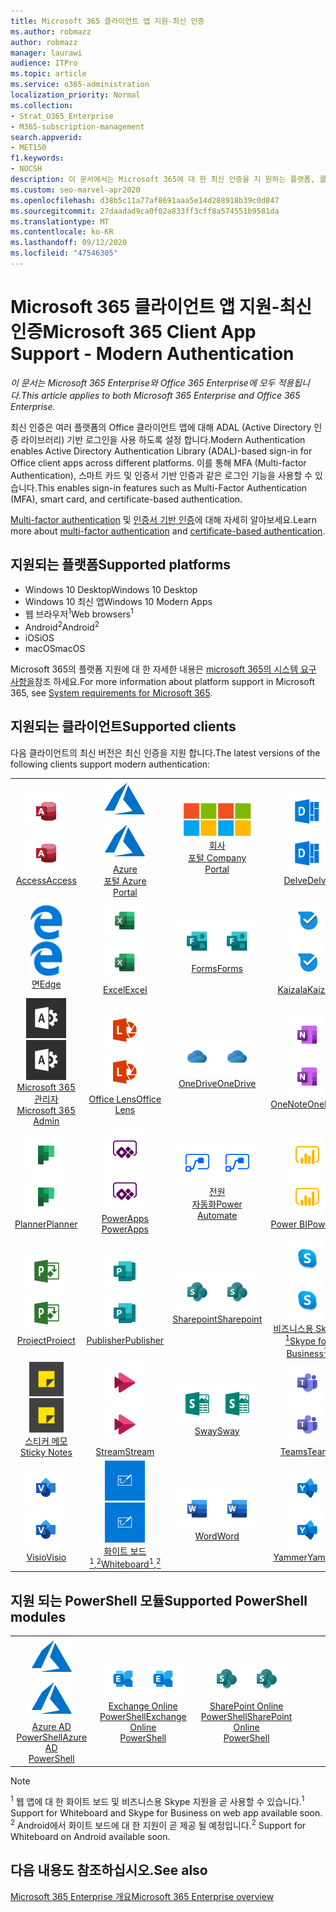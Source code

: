 ```yaml
---
title: Microsoft 365 클라이언트 앱 지원-최신 인증
ms.author: robmazz
author: robmazz
manager: laurawi
audience: ITPro
ms.topic: article
ms.service: o365-administration
localization_priority: Normal
ms.collection:
- Strat_O365_Enterprise
- M365-subscription-management
search.appverid:
- MET150
f1.keywords:
- NOCSH
description: 이 문서에서는 Microsoft 365에 대 한 최신 인증을 지 원하는 플랫폼, 클라이언트 및 Powershell 모듈에 대해 설명 합니다.
ms.custom: seo-marvel-apr2020
ms.openlocfilehash: d38b5c11a77af8691aaa5e14d288918b39c0d847
ms.sourcegitcommit: 27daadad9ca0f02a833ff3cff8a574551b9581da
ms.translationtype: MT
ms.contentlocale: ko-KR
ms.lasthandoff: 09/12/2020
ms.locfileid: "47546305"
---
```

# <a name="microsoft-365-client-app-support---modern-authentication"></a><span data-ttu-id="0d7f6-103">Microsoft 365 클라이언트 앱 지원-최신 인증</span><span class="sxs-lookup"><span data-stu-id="0d7f6-103">Microsoft 365 Client App Support - Modern Authentication</span></span>

<span data-ttu-id="0d7f6-104">*이 문서는 Microsoft 365 Enterprise와 Office 365 Enterprise에 모두 적용됩니다.*</span><span class="sxs-lookup"><span data-stu-id="0d7f6-104">*This article applies to both Microsoft 365 Enterprise and Office 365 Enterprise.*</span></span>

<span data-ttu-id="0d7f6-105">최신 인증은 여러 플랫폼의 Office 클라이언트 앱에 대해 ADAL (Active Directory 인증 라이브러리) 기반 로그인을 사용 하도록 설정 합니다.</span><span class="sxs-lookup"><span data-stu-id="0d7f6-105">Modern Authentication enables Active Directory Authentication Library (ADAL)-based sign-in for Office client apps across different platforms.</span></span> <span data-ttu-id="0d7f6-106">이를 통해 MFA (Multi-factor Authentication), 스마트 카드 및 인증서 기반 인증과 같은 로그인 기능을 사용할 수 있습니다.</span><span class="sxs-lookup"><span data-stu-id="0d7f6-106">This enables sign-in features such as Multi-Factor Authentication (MFA), smart card, and certificate-based authentication.</span></span>

<span data-ttu-id="0d7f6-107">[Multi-factor authentication](https://docs.microsoft.com/azure/active-directory/authentication/multi-factor-authentication) 및 [인증서 기반 인증](https://docs.microsoft.com/azure/active-directory/active-directory-certificate-based-authentication-get-started)에 대해 자세히 알아보세요.</span><span class="sxs-lookup"><span data-stu-id="0d7f6-107">Learn more about [multi-factor authentication](https://docs.microsoft.com/azure/active-directory/authentication/multi-factor-authentication) and [certificate-based authentication](https://docs.microsoft.com/azure/active-directory/active-directory-certificate-based-authentication-get-started).</span></span>

## <a name="supported-platforms"></a><span data-ttu-id="0d7f6-108">지원되는 플랫폼</span><span class="sxs-lookup"><span data-stu-id="0d7f6-108">Supported platforms</span></span>

 - <span data-ttu-id="0d7f6-109">Windows 10 Desktop</span><span class="sxs-lookup"><span data-stu-id="0d7f6-109">Windows 10 Desktop</span></span>
 - <span data-ttu-id="0d7f6-110">Windows 10 최신 앱</span><span class="sxs-lookup"><span data-stu-id="0d7f6-110">Windows 10 Modern Apps</span></span>
 - <span data-ttu-id="0d7f6-111">웹 브라우저<sup>1</sup></span><span class="sxs-lookup"><span data-stu-id="0d7f6-111">Web browsers<sup>1</sup></span></span>
 - <span data-ttu-id="0d7f6-112">Android<sup>2</sup></span><span class="sxs-lookup"><span data-stu-id="0d7f6-112">Android<sup>2</sup></span></span>
 - <span data-ttu-id="0d7f6-113">iOS</span><span class="sxs-lookup"><span data-stu-id="0d7f6-113">iOS</span></span>
 - <span data-ttu-id="0d7f6-114">macOS</span><span class="sxs-lookup"><span data-stu-id="0d7f6-114">macOS</span></span>

<span data-ttu-id="0d7f6-115">Microsoft 365의 플랫폼 지원에 대 한 자세한 내용은 [microsoft 365의 시스템 요구 사항을](https://products.office.com/office-system-requirements)참조 하세요.</span><span class="sxs-lookup"><span data-stu-id="0d7f6-115">For more information about platform support in Microsoft 365, see [System requirements for Microsoft 365](https://products.office.com/office-system-requirements).</span></span>

## <a name="supported-clients"></a><span data-ttu-id="0d7f6-116">지원되는 클라이언트</span><span class="sxs-lookup"><span data-stu-id="0d7f6-116">Supported clients</span></span>

<span data-ttu-id="0d7f6-117">다음 클라이언트의 최신 버전은 최신 인증을 지원 합니다.</span><span class="sxs-lookup"><span data-stu-id="0d7f6-117">The latest versions of the following clients support modern authentication:</span></span>

| | | | | | |
|:---:|:---:|:---:|:---:|:---:|:---:|
| <span data-ttu-id="0d7f6-118">![Access 아이콘](../media/o365-access-64x64.png)</span><span class="sxs-lookup"><span data-stu-id="0d7f6-118">![Access icon](../media/o365-access-64x64.png)</span></span> <br> [<span data-ttu-id="0d7f6-119">Access</span><span class="sxs-lookup"><span data-stu-id="0d7f6-119">Access</span></span>](https://products.office.com/access) | <span data-ttu-id="0d7f6-120">![Azure 아이콘](../media/o365-azure-64x64.png)</span><span class="sxs-lookup"><span data-stu-id="0d7f6-120">![Azure icon](../media/o365-azure-64x64.png)</span></span> <br> [<span data-ttu-id="0d7f6-121">Azure <br> 포털 </span><span class="sxs-lookup"><span data-stu-id="0d7f6-121">Azure <br> Portal </span></span>](https://azure.microsoft.com/features/azure-portal/) | <span data-ttu-id="0d7f6-122">![회사 포털 아이콘](../media/o365-microsoft-64x64.png)</span><span class="sxs-lookup"><span data-stu-id="0d7f6-122">![Company portal icon](../media/o365-microsoft-64x64.png)</span></span> <br> [<span data-ttu-id="0d7f6-123">회사 <br> 포털 </span><span class="sxs-lookup"><span data-stu-id="0d7f6-123">Company <br> Portal </span></span>](https://docs.microsoft.com/intune-user-help/sign-in-to-the-company-portal) | <span data-ttu-id="0d7f6-124">![Delve 아이콘](../media/o365-delve-64x64.png)</span><span class="sxs-lookup"><span data-stu-id="0d7f6-124">![Delve icon](../media/o365-delve-64x64.png)</span></span> <br> [<span data-ttu-id="0d7f6-125">Delve</span><span class="sxs-lookup"><span data-stu-id="0d7f6-125">Delve</span></span>](https://products.office.com/business/intelligent-search) | <span data-ttu-id="0d7f6-126">![Dynamics 365 아이콘](../media/o365-dynamics365-64x64.png)</span><span class="sxs-lookup"><span data-stu-id="0d7f6-126">![Dynamics 365 icon](../media/o365-dynamics365-64x64.png)</span></span> <br> [<span data-ttu-id="0d7f6-127">Dynamics 365</span><span class="sxs-lookup"><span data-stu-id="0d7f6-127">Dynamics 365</span></span>](https://dynamics.microsoft.com) 
| <span data-ttu-id="0d7f6-128">![에 지 아이콘](../media/o365-edge-64x64.png)</span><span class="sxs-lookup"><span data-stu-id="0d7f6-128">![Edge icon](../media/o365-edge-64x64.png)</span></span> <br> [<span data-ttu-id="0d7f6-129">면</span><span class="sxs-lookup"><span data-stu-id="0d7f6-129">Edge</span></span>](https://www.microsoft.com/windows/microsoft-edge) | <span data-ttu-id="0d7f6-130">![Excel 아이콘](../media/o365-excel-64x64.png)</span><span class="sxs-lookup"><span data-stu-id="0d7f6-130">![Excel icon](../media/o365-excel-64x64.png)</span></span> <br> [<span data-ttu-id="0d7f6-131">Excel</span><span class="sxs-lookup"><span data-stu-id="0d7f6-131">Excel</span></span>](https://products.office.com/excel) | <span data-ttu-id="0d7f6-132">![Forms 아이콘](../media/o365-forms-64x64.png)</span><span class="sxs-lookup"><span data-stu-id="0d7f6-132">![Forms icon](../media/o365-forms-64x64.png)</span></span> <br> [<span data-ttu-id="0d7f6-133">Forms​​</span><span class="sxs-lookup"><span data-stu-id="0d7f6-133">Forms</span></span>](https://flow.microsoft.com/connectors/shared_microsoftforms/microsoft-forms/) | <span data-ttu-id="0d7f6-134">![Kaizala 아이콘](../media/o365-kaizala-64x64.png)</span><span class="sxs-lookup"><span data-stu-id="0d7f6-134">![Kaizala icon](../media/o365-kaizala-64x64.png)</span></span> <br> [<span data-ttu-id="0d7f6-135">Kaizala</span><span class="sxs-lookup"><span data-stu-id="0d7f6-135">Kaizala</span></span>](https://products.office.com/en/business/microsoft-kaizala) | <span data-ttu-id="0d7f6-136">![Office.com 아이콘](../media/o365-office-64x64.png)</span><span class="sxs-lookup"><span data-stu-id="0d7f6-136">![Office.com icon](../media/o365-office-64x64.png)</span></span> <br> [<span data-ttu-id="0d7f6-137">Office.com</span><span class="sxs-lookup"><span data-stu-id="0d7f6-137">Office.com</span></span>](https://www.office.com/) 
| <span data-ttu-id="0d7f6-138">![Office 365 관리 아이콘](../media/o365-o365admin-64x64.png)</span><span class="sxs-lookup"><span data-stu-id="0d7f6-138">![Office 365 Admin icon](../media/o365-o365admin-64x64.png)</span></span> <br> [<span data-ttu-id="0d7f6-139">Microsoft 365 <br> 관리자</span><span class="sxs-lookup"><span data-stu-id="0d7f6-139">Microsoft 365 <br> Admin</span></span>](https://products.office.com/business/manage-office-365-admin-app) | <span data-ttu-id="0d7f6-140">![렌즈 아이콘](../media/o365-lens-64x64.png)</span><span class="sxs-lookup"><span data-stu-id="0d7f6-140">![Lens icon](../media/o365-lens-64x64.png)</span></span> <br> [<span data-ttu-id="0d7f6-141">Office Lens</span><span class="sxs-lookup"><span data-stu-id="0d7f6-141">Office Lens</span></span>](https://www.microsoft.com/p/office-lens/9wzdncrfj3t8?activetab=pivot%3Aoverviewtab) | <span data-ttu-id="0d7f6-142">![비즈니스용 OneDrive 아이콘](../media/o365-OneDrive-64x64.png)</span><span class="sxs-lookup"><span data-stu-id="0d7f6-142">![OneDrive for Business icon](../media/o365-OneDrive-64x64.png)</span></span> <br> [<span data-ttu-id="0d7f6-143">OneDrive</span><span class="sxs-lookup"><span data-stu-id="0d7f6-143">OneDrive</span></span>](https://products.office.com/onedrive-for-business/online-cloud-storage) |  <span data-ttu-id="0d7f6-144">![OneNote 아이콘](../media/o365-OneNote-64x64.png)</span><span class="sxs-lookup"><span data-stu-id="0d7f6-144">![OneNote icon](../media/o365-OneNote-64x64.png)</span></span> <br> [<span data-ttu-id="0d7f6-145">OneNote</span><span class="sxs-lookup"><span data-stu-id="0d7f6-145">OneNote</span></span>](https://products.office.com/onenote) | <span data-ttu-id="0d7f6-146">![Outlook 아이콘](../media/o365-outlook-64x64.png)</span><span class="sxs-lookup"><span data-stu-id="0d7f6-146">![Outlook icon](../media/o365-outlook-64x64.png)</span></span> <br> [<span data-ttu-id="0d7f6-147">Outlook</span><span class="sxs-lookup"><span data-stu-id="0d7f6-147">Outlook</span></span>](https://products.office.com/outlook) 
| <span data-ttu-id="0d7f6-148">![Planner 아이콘](../media/o365-planner-64x64.png)</span><span class="sxs-lookup"><span data-stu-id="0d7f6-148">![Planner icon](../media/o365-planner-64x64.png)</span></span> <br> [<span data-ttu-id="0d7f6-149">Planner</span><span class="sxs-lookup"><span data-stu-id="0d7f6-149">Planner</span></span>](https://products.office.com/business/task-management-software) | <span data-ttu-id="0d7f6-150">![PowerApps 아이콘](../media/o365-powerapps-64x64.png)</span><span class="sxs-lookup"><span data-stu-id="0d7f6-150">![PowerApps icon](../media/o365-powerapps-64x64.png)</span></span> <br> [<span data-ttu-id="0d7f6-151">PowerApps </span><span class="sxs-lookup"><span data-stu-id="0d7f6-151">PowerApps </span></span>](https://powerapps.microsoft.com) | <span data-ttu-id="0d7f6-152">![전원 자동화 아이콘](../media/o365-flow-64x64.png)</span><span class="sxs-lookup"><span data-stu-id="0d7f6-152">![Power Automate icon](../media/o365-flow-64x64.png)</span></span> <br> [<span data-ttu-id="0d7f6-153">전원 <br> 자동화</span><span class="sxs-lookup"><span data-stu-id="0d7f6-153">Power <br> Automate</span></span>](https://flow.microsoft.com) | <span data-ttu-id="0d7f6-154">![PowerBI 아이콘](../media/o365-powerbi-64x64.png)</span><span class="sxs-lookup"><span data-stu-id="0d7f6-154">![PowerBI icon](../media/o365-powerbi-64x64.png)</span></span> <br> [<span data-ttu-id="0d7f6-155">Power BI</span><span class="sxs-lookup"><span data-stu-id="0d7f6-155">Power BI</span></span>](https://powerbi.microsoft.com)| <span data-ttu-id="0d7f6-156">![PowerPoint 아이콘](../media/o365-powerpoint-64x64.png)</span><span class="sxs-lookup"><span data-stu-id="0d7f6-156">![PowerPoint icon](../media/o365-powerpoint-64x64.png)</span></span> <br> [<span data-ttu-id="0d7f6-157">PowerPoint</span><span class="sxs-lookup"><span data-stu-id="0d7f6-157">PowerPoint</span></span>](https://products.office.com/powerpoint) 
| <span data-ttu-id="0d7f6-158">![Project 아이콘](../media/o365-project-64x64.png)</span><span class="sxs-lookup"><span data-stu-id="0d7f6-158">![Project icon](../media/o365-project-64x64.png)</span></span> <br> [<span data-ttu-id="0d7f6-159">Project</span><span class="sxs-lookup"><span data-stu-id="0d7f6-159">Project</span></span>](https://products.office.com/project) | <span data-ttu-id="0d7f6-160">![Publisher 아이콘](../media/o365-publisher-64x64.png)</span><span class="sxs-lookup"><span data-stu-id="0d7f6-160">![Publisher icon](../media/o365-publisher-64x64.png)</span></span> <br> [<span data-ttu-id="0d7f6-161">Publisher</span><span class="sxs-lookup"><span data-stu-id="0d7f6-161">Publisher</span></span>](https://products.office.com/publisher) | <span data-ttu-id="0d7f6-162">![SharePoint 아이콘](../media/o365-sharepoint-64x64.png)</span><span class="sxs-lookup"><span data-stu-id="0d7f6-162">![SharePoint icon](../media/o365-sharepoint-64x64.png)</span></span> <br> [<span data-ttu-id="0d7f6-163">Sharepoint</span><span class="sxs-lookup"><span data-stu-id="0d7f6-163">Sharepoint</span></span>](https://products.office.com/sharepoint) | <span data-ttu-id="0d7f6-164">![비즈니스용 Skype 아이콘](../media/o365-skypeforbusiness-64x64.png)</span><span class="sxs-lookup"><span data-stu-id="0d7f6-164">![Skype for Business icon](../media/o365-skypeforbusiness-64x64.png)</span></span> <br> [<span data-ttu-id="0d7f6-165">비즈니스용 Skype <br> <sup>1</sup></span><span class="sxs-lookup"><span data-stu-id="0d7f6-165">Skype for <br> Business<sup>1</sup></span></span>](https://www.skype.com/business/) | <span data-ttu-id="0d7f6-166">![StaffHub 아이콘](../media/o365-staffhub-64x64.png)</span><span class="sxs-lookup"><span data-stu-id="0d7f6-166">![StaffHub icon](../media/o365-staffhub-64x64.png)</span></span> <br> [<span data-ttu-id="0d7f6-167">StaffHub</span><span class="sxs-lookup"><span data-stu-id="0d7f6-167">StaffHub</span></span>](https://products.office.com/microsoft-staffhub/staff-scheduling-software)
| <span data-ttu-id="0d7f6-168">![스티커 메모 아이콘](../media/o365-stickynotes-64x64.png)</span><span class="sxs-lookup"><span data-stu-id="0d7f6-168">![Sticky Notes icon](../media/o365-stickynotes-64x64.png)</span></span> <br> [<span data-ttu-id="0d7f6-169">스티커 메모</span><span class="sxs-lookup"><span data-stu-id="0d7f6-169">Sticky Notes</span></span>](https://www.microsoft.com/p/microsoft-sticky-notes/9nblggh4qghw) | <span data-ttu-id="0d7f6-170">![Stream 아이콘](../media/o365-stream-64x64.png)</span><span class="sxs-lookup"><span data-stu-id="0d7f6-170">![Stream icon](../media/o365-stream-64x64.png)</span></span> <br> [<span data-ttu-id="0d7f6-171">Stream</span><span class="sxs-lookup"><span data-stu-id="0d7f6-171">Stream</span></span>](https://stream.microsoft.com) | <span data-ttu-id="0d7f6-172">![Sway 아이콘](../media/o365-sway-64x64.png)</span><span class="sxs-lookup"><span data-stu-id="0d7f6-172">![Sway icon](../media/o365-sway-64x64.png)</span></span> <br> [<span data-ttu-id="0d7f6-173">Sway</span><span class="sxs-lookup"><span data-stu-id="0d7f6-173">Sway</span></span>](https://sway.com) | <span data-ttu-id="0d7f6-174">![Teams 아이콘](../media/o365-teams-64x64.png)</span><span class="sxs-lookup"><span data-stu-id="0d7f6-174">![Teams icon](../media/o365-teams-64x64.png)</span></span> <br> [<span data-ttu-id="0d7f6-175">Teams</span><span class="sxs-lookup"><span data-stu-id="0d7f6-175">Teams</span></span>](https://products.office.com/microsoft-teams/group-chat-software) | <span data-ttu-id="0d7f6-176">![할 일 아이콘](../media/o365-todo-64x64.png)</span><span class="sxs-lookup"><span data-stu-id="0d7f6-176">![To Do icon](../media/o365-todo-64x64.png)</span></span> <br> [<span data-ttu-id="0d7f6-177">To Do</span><span class="sxs-lookup"><span data-stu-id="0d7f6-177">To Do</span></span>](https://todo.microsoft.com) 
| <span data-ttu-id="0d7f6-178">![Visio 아이콘](../media/o365-visio-64x64.png)</span><span class="sxs-lookup"><span data-stu-id="0d7f6-178">![Visio icon](../media/o365-visio-64x64.png)</span></span> <br> [<span data-ttu-id="0d7f6-179">Visio</span><span class="sxs-lookup"><span data-stu-id="0d7f6-179">Visio</span></span>](https://products.office.com/visio/flowchart-software) | <span data-ttu-id="0d7f6-180">![Whiteboard 아이콘](../media/o365-whiteboard-64x64.png)</span><span class="sxs-lookup"><span data-stu-id="0d7f6-180">![Whiteboard icon](../media/o365-whiteboard-64x64.png)</span></span> <br> [<span data-ttu-id="0d7f6-181">화이트 보드<sup>1</sup>,<sup>2</sup></span><span class="sxs-lookup"><span data-stu-id="0d7f6-181">Whiteboard<sup>1</sup>,<sup>2</sup></span></span>](https://whiteboard.microsoft.com/) | <span data-ttu-id="0d7f6-182">![Word 아이콘](../media/o365-word-64x64.png)</span><span class="sxs-lookup"><span data-stu-id="0d7f6-182">![Word icon](../media/o365-word-64x64.png)</span></span> <br> [<span data-ttu-id="0d7f6-183">Word</span><span class="sxs-lookup"><span data-stu-id="0d7f6-183">Word</span></span>](https://products.office.com/word) | <span data-ttu-id="0d7f6-184">![Yammer 아이콘](../media/o365-yammer-64x64.png)</span><span class="sxs-lookup"><span data-stu-id="0d7f6-184">![Yammer icon](../media/o365-yammer-64x64.png)</span></span> <br> [<span data-ttu-id="0d7f6-185">Yammer</span><span class="sxs-lookup"><span data-stu-id="0d7f6-185">Yammer</span></span>](https://products.office.com/yammer/yammer-overview) | <span data-ttu-id="0d7f6-186">![Yammer 아이콘](../media/o365-yammer-64x64.png)</span><span class="sxs-lookup"><span data-stu-id="0d7f6-186">![Yammer icon](../media/o365-yammer-64x64.png)</span></span> <br> [<span data-ttu-id="0d7f6-187">Yammer <br> 알림</span><span class="sxs-lookup"><span data-stu-id="0d7f6-187">Yammer <br> Notifier</span></span>](https://products.office.com/yammer/yammer-overview) |  |

## <a name="supported-powershell-modules"></a><span data-ttu-id="0d7f6-188">지원 되는 PowerShell 모듈</span><span class="sxs-lookup"><span data-stu-id="0d7f6-188">Supported PowerShell modules</span></span>

| | | | | | |
|:---:|:---:|:---:|:---:|:---:|:---:|
| <span data-ttu-id="0d7f6-189">![Azure 아이콘](../media/o365-azure-64x64.png)</span><span class="sxs-lookup"><span data-stu-id="0d7f6-189">![Azure icon](../media/o365-azure-64x64.png)</span></span> <br> [<span data-ttu-id="0d7f6-190">Azure AD <br> PowerShell</span><span class="sxs-lookup"><span data-stu-id="0d7f6-190">Azure AD <br> PowerShell</span></span>](https://docs.microsoft.com/powershell/azure/active-directory/overview?view=azureadps-2.0) | <span data-ttu-id="0d7f6-191">![Exchange 아이콘](../media/o365-exchange-64x64.png)</span><span class="sxs-lookup"><span data-stu-id="0d7f6-191">![Exchange icon](../media/o365-exchange-64x64.png)</span></span> <br> [<span data-ttu-id="0d7f6-192">Exchange Online <br> PowerShell</span><span class="sxs-lookup"><span data-stu-id="0d7f6-192">Exchange Online <br> PowerShell</span></span>](https://docs.microsoft.com/powershell/exchange/exchange-online-powershell) | <span data-ttu-id="0d7f6-193">![SharePoint 아이콘](../media/o365-sharepoint-64x64.png)</span><span class="sxs-lookup"><span data-stu-id="0d7f6-193">![SharePoint icon](../media/o365-sharepoint-64x64.png)</span></span> <br> [<span data-ttu-id="0d7f6-194">SharePoint Online <br> PowerShell</span><span class="sxs-lookup"><span data-stu-id="0d7f6-194">SharePoint Online <br> PowerShell</span></span>](https://docs.microsoft.com/powershell/sharepoint/sharepoint-online/connect-sharepoint-online)

> [!NOTE]
> <span data-ttu-id="0d7f6-195"><sup>1</sup> 웹 앱에 대 한 화이트 보드 및 비즈니스용 Skype 지원을 곧 사용할 수 있습니다.</span><span class="sxs-lookup"><span data-stu-id="0d7f6-195"><sup>1</sup> Support for Whiteboard and Skype for Business on web app available soon.</span></span> <br>
> <span data-ttu-id="0d7f6-196"><sup>2</sup> Android에서 화이트 보드에 대 한 지원이 곧 제공 될 예정입니다.</span><span class="sxs-lookup"><span data-stu-id="0d7f6-196"><sup>2</sup> Support for Whiteboard on Android available soon.</span></span>

## <a name="see-also"></a><span data-ttu-id="0d7f6-197">다음 내용도 참조하십시오.</span><span class="sxs-lookup"><span data-stu-id="0d7f6-197">See also</span></span>

[<span data-ttu-id="0d7f6-198">Microsoft 365 Enterprise 개요</span><span class="sxs-lookup"><span data-stu-id="0d7f6-198">Microsoft 365 Enterprise overview</span></span>](microsoft-365-overview.md)
